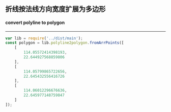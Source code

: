 ## 折线按法线方向宽度扩展为多边形 
#### convert polyline to polygon

---
```javascript
var lib = require('../dist/main');
const polygon = lib.polyline2polygon.fromArrPoints([
    [
        114.05572414398193,
        22.644927568859806
    ],
    [
        114.05799865722656,
        22.645432556416726
    ],
    [
        114.06012296676636,
        22.645977148759847
    ]
]);
```
